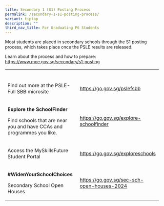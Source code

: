 ```yaml
---
title: Secondary 1 (S1) Posting Process
permalink: /secondary-1-s1-posting-process/
variant: tiptap
description: ""
third_nav_title: For Graduating P6 Students
---
```

<p>Most students are placed in secondary schools through the S1 posting process,
which takes place once the PSLE results are released.</p>
<p>Learn about the process and how to prepare: <a href="https://www.moe.gov.sg/secondary/s1-posting" rel="noopener nofollow" target="_blank">https://www.moe.gov.sg/secondary/s1-posting</a>
</p>
<table style="minWidth: 50px">
<colgroup>
<col>
<col>
</colgroup>
<tbody>
<tr>
<th rowspan="1" colspan="1">
<p></p>
</th>
<th rowspan="1" colspan="1">
<p></p>
</th>
</tr>
<tr>
<td rowspan="1" colspan="1">
<p>Find out more at the PSLE-Full SBB microsite</p>
</td>
<td rowspan="1" colspan="1">
<p><a href="https://go.gov.sg/pslefsbb" rel="noopener nofollow" target="_blank">https://go.gov.sg/pslefsbb</a>
</p>
</td>
</tr>
<tr>
<td rowspan="1" colspan="1">
<p><strong>Explore the SchoolFinder</strong>
</p>
<p>Find schools that are near you and have CCAs and programmes you like.</p>
</td>
<td rowspan="1" colspan="1">
<p><a href="https://go.gov.sg/explore-schoolfinder" rel="noopener nofollow" target="_blank">https://go.gov.sg/explore-schoolfinder</a>
</p>
</td>
</tr>
<tr>
<td rowspan="1" colspan="1">
<p>Access the MySkillsFuture Student Portal</p>
</td>
<td rowspan="1" colspan="1">
<p><a href="https://go.gov.sg/exploreschools" rel="noopener nofollow" target="_blank">https://go.gov.sg/exploreschools</a>
</p>
</td>
</tr>
<tr>
<td rowspan="1" colspan="1">
<p><strong>#WidenYourSchoolChoices</strong>
</p>
<p>Secondary School Open Houses</p>
</td>
<td rowspan="1" colspan="1">
<p><a href="https://go.gov.sg/sec-sch-open-houses-2024" rel="noopener nofollow" target="_blank">https://go.gov.sg/sec-sch-open-houses-2024</a>
</p>
</td>
</tr>
</tbody>
</table>
<p></p>